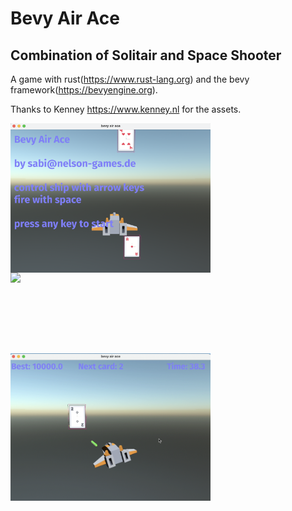 # Bevy Air Ace

## Combination of Solitair and Space Shooter

A game with rust(https://www.rust-lang.org) and the bevy framework(https://bevyengine.org). 
    
Thanks to Kenney https://www.kenney.nl for the assets.

<img src="img/image1.png" width="320" align="left"><br><br><br><br><br><br><br><br><br><br>

<img src="img/movie.gif" width="320" align="left"><br><br><br><br><br><br><br><br><br><br>

<img src="img/image2.png" width="320" align="left"><br><br><br><br><br><br><br><br><br><br>


```Rust

```
